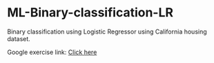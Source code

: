 # ML-Binary-classification-LR
Binary classification using Logistic Regressor using California housing dataset.

Google exercise link: [Click here](https://colab.research.google.com/github/google/eng-edu/blob/main/ml/cc/exercises/binary_classification.ipynb?utm_source=mlcc&utm_campaign=colab-external&utm_medium=referral&utm_content=binary_classification_tf2-colab&hl=en)
